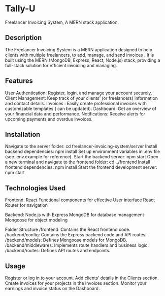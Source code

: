 # Tally-U
Freelancer Invoicing System,
A MERN stack application.

Description
-----------
The Freelancer Invoicing System is a MERN application designed to help clients with multiple freelancers, to add, manage, and send invoices . It is built using the MERN (MongoDB, Express, React, Node.js) stack, providing a full-stack solution for efficient invoicing and managing.

Features
---------
User Authentication: Register, login, and manage your account securely.
Client Management: Keep track of your clients' (or freelancers) information and contact details.
Invoices : Easily create professional invoices with customizable templates ( can be updated).
Dashboard: Get an overview of your financial data and performance.
Notifications: Receive alerts for upcoming payments and overdue invoices.

Installation
-------------
Navigate to the server folder: cd freelancer-invoicing-system/server
Install backend dependencies: npm install
Set up environment variables in .env file (see .env.example for reference).
Start the backend server: npm start
Open a new terminal and navigate to the frontend folder: cd ../frontend
Install frontend dependencies: npm install
Start the frontend development server: npm start

Technologies Used
-----------------
Frontend:
React
  Functional components for effective User interface
  React Router for navigation
  
Backend:
Node.js with Express
MongoDB for database management
Mongoose for object modeling

Folder Structure
/frontend: Contains the React frontend code.
/backend/config: Contains the Express backend code and API routes.
/backend/models: Defines Mongoose models for MongoDB.
/backend/middlewares: Implements route handlers and business logic.
/backend/routes: Defines API routes and endpoints.

Usage
-----
Register or log in to your account.
Add clients' details in the Clients section.
Create invoices for your projects in the Invoices section.
Monitor your earnings and invoice status on the Dashboard.
